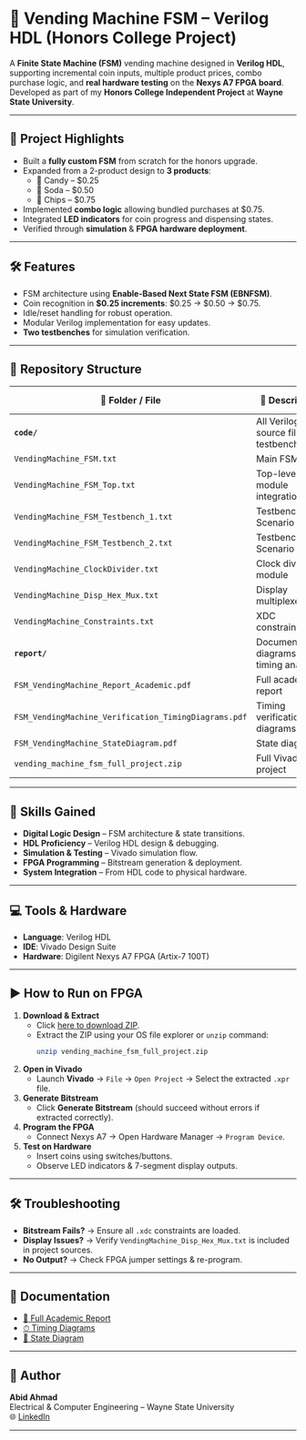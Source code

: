 # 🎯 Vending Machine FSM – Verilog HDL (Honors College Project)

A **Finite State Machine (FSM)** vending machine designed in **Verilog HDL**, supporting incremental coin inputs, multiple product prices, combo purchase logic, and **real hardware testing** on the **Nexys A7 FPGA board**.  
Developed as part of my **Honors College Independent Project** at **Wayne State University**.

---

## 📌 Project Highlights
- Built a **fully custom FSM** from scratch for the honors upgrade.
- Expanded from a 2-product design to **3 products**:
  - 🍬 Candy – $0.25  
  - 🥤 Soda – $0.50  
  - 🍟 Chips – $0.75
- Implemented **combo logic** allowing bundled purchases at $0.75.
- Integrated **LED indicators** for coin progress and dispensing states.
- Verified through **simulation** & **FPGA hardware deployment**.

---

## 🛠️ Features
- FSM architecture using **Enable-Based Next State FSM (EBNFSM)**.
- Coin recognition in **$0.25 increments**: $0.25 → $0.50 → $0.75.
- Idle/reset handling for robust operation.
- Modular Verilog implementation for easy updates.
- **Two testbenches** for simulation verification.

---

## 📂 Repository Structure

| 📁 Folder / File | 📄 Description | 🔗 Direct Link |
|------------------|---------------|----------------|
| **`code/`** | All Verilog source files & testbenches | [View Folder](code/) |
| `VendingMachine_FSM.txt` | Main FSM logic | [Open](code/VendingMachine_FSM.txt) |
| `VendingMachine_FSM_Top.txt` | Top-level module integration | [Open](code/VendingMachine_FSM_Top.txt) |
| `VendingMachine_FSM_Testbench_1.txt` | Testbench – Scenario 1 | [Open](code/VendingMachine_FSM_Testbench_1.txt) |
| `VendingMachine_FSM_Testbench_2.txt` | Testbench – Scenario 2 | [Open](code/VendingMachine_FSM_Testbench_2.txt) |
| `VendingMachine_ClockDivider.txt` | Clock divider module | [Open](code/VendingMachine_ClockDivider.txt) |
| `VendingMachine_Disp_Hex_Mux.txt` | Display multiplexer | [Open](code/VendingMachine_Disp_Hex_Mux.txt) |
| `VendingMachine_Constraints.txt` | XDC constraints file | [Open](code/VendingMachine_Constraints.txt) |
| **`report/`** | Documentation, diagrams & timing analysis | [View Folder](report/) |
| `FSM_VendingMachine_Report_Academic.pdf` | Full academic report | [Open](report/FSM_VendingMachine_Report_Academic.pdf) |
| `FSM_VendingMachine_Verification_TimingDiagrams.pdf` | Timing verification diagrams | [Open](report/FSM_VendingMachine_Verification_TimingDiagrams.pdf) |
| `FSM_VendingMachine_StateDiagram.pdf` | State diagram | [Open](report/FSM_VendingMachine_StateDiagram.pdf) |
| `vending_machine_fsm_full_project.zip` | Full Vivado project | [Download](code/vending_machine_fsm_full_project.zip) |

---

## 🧠 Skills Gained
- **Digital Logic Design** – FSM architecture & state transitions.
- **HDL Proficiency** – Verilog HDL design & debugging.
- **Simulation & Testing** – Vivado simulation flow.
- **FPGA Programming** – Bitstream generation & deployment.
- **System Integration** – From HDL code to physical hardware.

---

## 💻 Tools & Hardware
- **Language**: Verilog HDL
- **IDE**: Vivado Design Suite
- **Hardware**: Digilent Nexys A7 FPGA (Artix-7 100T)

---

## ▶️ How to Run on FPGA
1. **Download & Extract**  
   - Click [here to download ZIP](code/vending_machine_fsm_full_project.zip).  
   - Extract the ZIP using your OS file explorer or `unzip` command:
     ```bash
     unzip vending_machine_fsm_full_project.zip
     ```
2. **Open in Vivado**  
   - Launch **Vivado** → `File` → `Open Project` → Select the extracted `.xpr` file.
3. **Generate Bitstream**  
   - Click **Generate Bitstream** (should succeed without errors if extracted correctly).
4. **Program the FPGA**  
   - Connect Nexys A7 → Open Hardware Manager → `Program Device`.
5. **Test on Hardware**  
   - Insert coins using switches/buttons.  
   - Observe LED indicators & 7-segment display outputs.

---

## 🛠 Troubleshooting
- **Bitstream Fails?** → Ensure all `.xdc` constraints are loaded.
- **Display Issues?** → Verify `VendingMachine_Disp_Hex_Mux.txt` is included in project sources.
- **No Output?** → Check FPGA jumper settings & re-program.

---

## 📄 Documentation
- [📘 Full Academic Report](report/FSM_VendingMachine_Report_Academic.pdf)  
- [⏱ Timing Diagrams](report/FSM_VendingMachine_Verification_TimingDiagrams.pdf)  
- [📍 State Diagram](report/FSM_VendingMachine_StateDiagram.pdf)  

---

## 👤 Author
**Abid Ahmad**  
Electrical & Computer Engineering – Wayne State University  
🌐 [LinkedIn](https://www.linkedin.com/in/abid-ahmad-83bb0527b)

---
